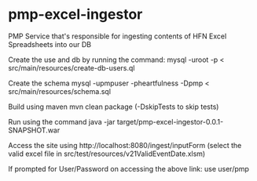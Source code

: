 # pmp-excel-ingestor
PMP Service that's responsible for ingesting contents of HFN Excel Spreadsheets into our DB

Create the use and db by running the command:
mysql -uroot -p < src/main/resources/create-db-users.ql

Create the schema
mysql -upmpuser -pheartfulness -Dpmp < src/main/resources/schema.sql

Build using maven
mvn clean package (-DskipTests to skip tests)

Run using the command
java -jar target/pmp-excel-ingestor-0.0.1-SNAPSHOT.war

Access the site using
http://localhost:8080/ingest/inputForm (select the valid excel file in src/test/resources/v21ValidEventDate.xlsm)

If prompted for User/Password on accessing the above link: use user/pmp

